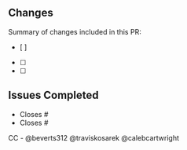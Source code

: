 ## Changes
Summary of changes included in this PR:
- [ ]
- [ ]
- [ ]

## Issues Completed
- Closes #
- Closes #

CC - @beverts312 @traviskosarek @calebcartwright